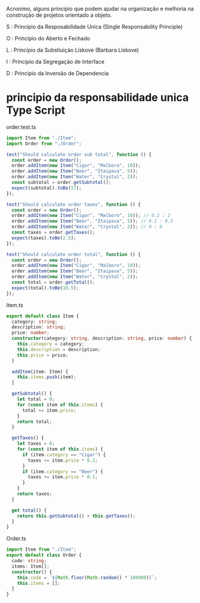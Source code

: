 Acronimo, alguns principio que podem ajudar na organização e melhoria na construção
de projetos orientado a objeto.

S : Principio da Resposabilidade Unica (Single Responsability Principle)

O : Principio do Aberto e Fechado

L : Principio da Substiuição Liskove (Barbara Liskove)

I : Principio da Segregação de Interface

D : Principio da Inversão de Dependencia

# principio da responsabilidade unica Type Script

order.test.ts

```ts
import Item from "./Item";
import Order from "./Order";

test("Should calculate order sub total", function () {
  const order = new Order();
  order.addItem(new Item("Cigar", "Malboro", 10));
  order.addItem(new Item("Beer", "Itaipava", 5));
  order.addItem(new Item("Water", "Crystal", 2));
  const subtotal = order.getSubtotal();
  expect(subtotal).toBe(17);
});

test("Should calculate order taxes", function () {
  const order = new Order();
  order.addItem(new Item("Cigar", "Malboro", 10)); // 0.2 : 2
  order.addItem(new Item("Beer", "Itaipava", 5)); // 0.1 : 0.5
  order.addItem(new Item("Water", "Crystal", 2)); // 0 : 0
  const taxes = order.getTaxes();
  expect(taxes).toBe(2.5);
});

test("Should calculate order total", function () {
  const order = new Order();
  order.addItem(new Item("Cigar", "Malboro", 10));
  order.addItem(new Item("Beer", "Itaipava", 5));
  order.addItem(new Item("Water", "Crystal", 2));
  const total = order.getTotal();
  expect(total).toBe(19.5);
});
```

Item.ts

```ts
export default class Item {
  category: string;
  description: string;
  price: number;
  constructor(category: string, description: string, price: number) {
    this.category = category;
    this.description = description;
    this.price = price;
  }

  addItem(item: Item) {
    this.items.push(item);
  }

  getSubtotal() {
    let total = 0;
    for (const item of this.items) {
      total += item.price;
    }
    return total;
  }

  getTaxes() {
    let taxes = 0;
    for (const item of this.items) {
      if (item.category == "Cigar") {
        taxes += item.price * 0.2;
      }
      if (item.category == "Beer") {
        taxes += item.price * 0.1;
      }
    }
    return taxes;
  }

  get total() {
    return this.getSubtotal() + this.getTaxes();
  }
}
```

Order.ts

```ts
import Item from "./Item";
export default class Order {
  code: string;
  items: Item[];
  constructor() {
    this.code = `${Math.floor(Math.random() * 100000)}`;
    this.items = [];
  }
}
```
